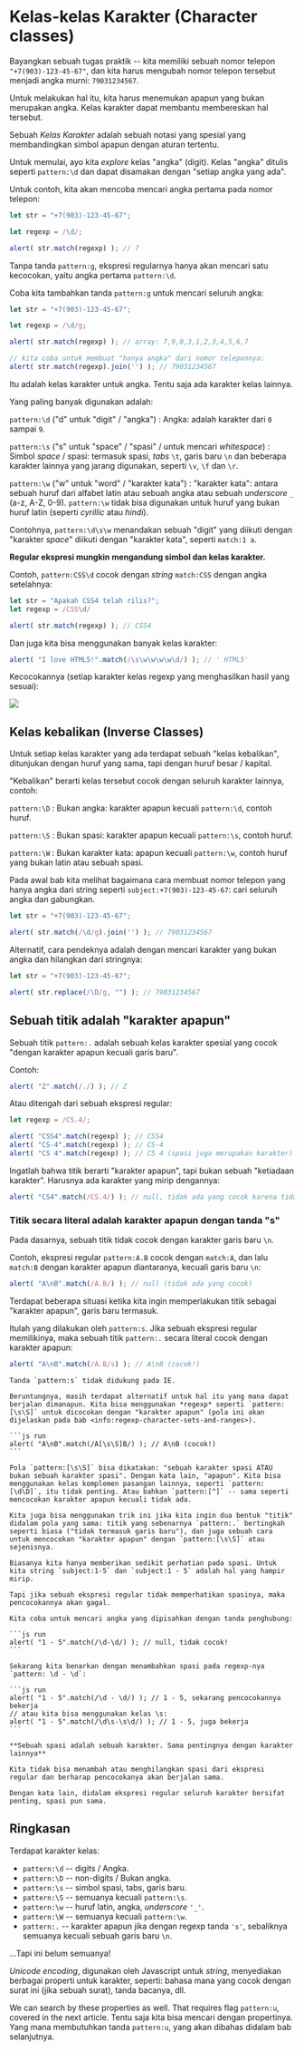 # Kelas-kelas Karakter (Character classes)

Bayangkan sebuah tugas praktik -- kita memiliki sebuah nomor telepon `"+7(903)-123-45-67"`, dan kita harus mengubah nomor telepon tersebut menjadi angka murni: `79031234567`.

Untuk melakukan hal itu, kita harus menemukan apapun yang bukan merupakan angka. Kelas karakter dapat membantu membereskan hal tersebut.

Sebuah *Kelas Karakter* adalah sebuah notasi yang spesial yang membandingkan simbol apapun dengan aturan tertentu.

Untuk memulai, ayo kita *explore* kelas "angka" (digit). Kelas "angka" ditulis seperti `pattern:\d` dan dapat disamakan dengan "setiap angka yang ada".

Untuk contoh, kita akan mencoba mencari angka pertama pada nomor telepon:

```js run
let str = "+7(903)-123-45-67";

let regexp = /\d/;

alert( str.match(regexp) ); // 7
```

Tanpa tanda `pattern:g`, ekspresi regularnya hanya akan mencari satu kecocokan, yaitu angka pertama `pattern:\d`.

Coba kita tambahkan tanda `pattern:g` untuk mencari seluruh angka:

```js run
let str = "+7(903)-123-45-67";

let regexp = /\d/g;

alert( str.match(regexp) ); // array: 7,9,0,3,1,2,3,4,5,6,7

// kita coba untuk membuat "hanya angka" dari nomor teleponnya:
alert( str.match(regexp).join('') ); // 79031234567
```

Itu adalah kelas karakter untuk angka. Tentu saja ada karakter kelas lainnya.

Yang paling banyak digunakan adalah:

`pattern:\d` ("d" untuk "digit" / "angka")
: Angka: adalah karakter dari `0` sampai `9`.

`pattern:\s` ("s" untuk "space" / "spasi" / untuk mencari *whitespace*)
: Simbol *space* / spasi: termasuk spasi, *tabs* `\t`, garis baru `\n` dan beberapa karakter lainnya yang jarang digunakan, seperti `\v`, `\f` dan `\r`.

`pattern:\w` ("w" untuk "word" / "karakter kata")
: "karakter kata": antara sebuah huruf dari alfabet latin atau sebuah angka atau sebuah *underscore* `_` (a-z, A-Z, 0-9). `pattern:\w` tidak bisa digunakan untuk huruf yang bukan huruf latin (seperti *cyrillic* atau *hindi*).

Contohnya, `pattern:\d\s\w` menandakan sebuah "digit" yang diikuti dengan "karakter *space*" diikuti dengan "karakter kata", seperti `match:1 a`.

**Regular ekspresi mungkin mengandung simbol dan kelas karakter.**

Contoh, `pattern:CSS\d` cocok dengan *string* `match:CSS` dengan angka setelahnya:

```js run
let str = "Apakah CSS4 telah rilis?";
let regexp = /CSS\d/

alert( str.match(regexp) ); // CSS4
```

Dan juga kita bisa menggunakan banyak kelas karakter:

```js run
alert( "I love HTML5!".match(/\s\w\w\w\w\d/) ); // ' HTML5'
```

Kecocokannya (setiap karakter kelas regexp yang menghasilkan hasil yang sesuai):

![](love-html5-classes.svg)

## Kelas kebalikan (Inverse Classes)

Untuk setiap kelas karakter yang ada terdapat sebuah "kelas kebalikan", ditunjukan dengan huruf yang sama, tapi dengan huruf besar / kapital.

"Kebalikan" berarti kelas tersebut cocok dengan seluruh karakter lainnya, contoh:

`pattern:\D`
: Bukan angka: karakter apapun kecuali `pattern:\d`, contoh huruf.

`pattern:\S`
: Bukan spasi: karakter apapun kecuali `pattern:\s`, contoh huruf.

`pattern:\W`
: Bukan karakter kata: apapun kecuali `pattern:\w`, contoh huruf yang bukan latin atau sebuah spasi.

Pada awal bab kita melihat bagaimana cara membuat nomor telepon yang hanya angka dari string seperti `subject:+7(903)-123-45-67`: cari seluruh angka dan gabungkan.

```js run
let str = "+7(903)-123-45-67";

alert( str.match(/\d/g).join('') ); // 79031234567
```

Alternatif, cara pendeknya adalah dengan mencari karakter yang bukan angka dan hilangkan dari stringnya:

```js run
let str = "+7(903)-123-45-67";

alert( str.replace(/\D/g, "") ); // 79031234567
```

## Sebuah titik adalah "karakter apapun"

Sebuah titik `pattern:.` adalah sebuah kelas karakter spesial yang cocok "dengan karakter apapun kecuali garis baru".

Contoh:

```js run
alert( "Z".match(/./) ); // Z
```

Atau ditengah dari sebuah ekspresi regular:

```js run
let regexp = /CS.4/;

alert( "CSS4".match(regexp) ); // CSS4
alert( "CS-4".match(regexp) ); // CS-4
alert( "CS 4".match(regexp) ); // CS 4 (spasi juga merupakan karakter)
```

Ingatlah bahwa titik berarti "karakter apapun", tapi bukan sebuah "ketiadaan karakter". Harusnya ada karakter yang mirip dengannya:

```js run
alert( "CS4".match(/CS.4/) ); // null, tidak ada yang cocok karena tidak terdapat karakter untuk titiknya.
```

### Titik secara literal adalah karakter apapun dengan tanda "s"

Pada dasarnya, sebuah titik tidak cocok dengan karakter garis baru `\n`.

Contoh, ekspresi regular `pattern:A.B` cocok dengan `match:A`, dan lalu `match:B` dengan karakter apapun diantaranya, kecuali garis baru `\n`:

```js run
alert( "A\nB".match(/A.B/) ); // null (tidak ada yang cocok)
```

Terdapat beberapa situasi ketika kita ingin memperlakukan titik sebagai "karakter apapun", garis baru termasuk.

Itulah yang dilakukan oleh `pattern:s`. Jika sebuah ekspresi regular memilikinya, maka sebuah titik `pattern:.` secara literal cocok dengan karakter apapun:

```js run
alert( "A\nB".match(/A.B/s) ); // A\nB (cocok!)
```

````warn header="Tidak didukung IE"
Tanda `pattern:s` tidak didukung pada IE.

Beruntungnya, masih terdapat alternatif untuk hal itu yang mana dapat berjalan dimanapun. Kita bisa menggunakan *regexp* seperti `pattern:[\s\S]` untuk dicocokan dengan "karakter apapun" (pola ini akan dijelaskan pada bab <info:regexp-character-sets-and-ranges>).

```js run
alert( "A\nB".match(/A[\s\S]B/) ); // A\nB (cocok!)
```

Pola `pattern:[\s\S]` bisa dikatakan: "sebuah karakter spasi ATAU bukan sebuah karakter spasi". Dengan kata lain, "apapun". Kita bisa menggunakan kelas komplemen pasangan lainnya, seperti `pattern:[\d\D]`, itu tidak penting. Atau bahkan `pattern:[^]` -- sama seperti mencocokan karakter apapun kecuali tidak ada.

Kita juga bisa menggunakan trik ini jika kita ingin dua bentuk "titik" didalam pola yang sama: titik yang sebenarnya `pattern:.` bertingkah seperti biasa ("tidak termasuk garis baru"), dan juga sebuah cara untuk mencocokan "karakter apapun" dengan `pattern:[\s\S]` atau sejenisnya.
````

````warn header="Perhatikan spasinya"
Biasanya kita hanya memberikan sedikit perhatian pada spasi. Untuk kita string `subject:1-5` dan `subject:1 - 5` adalah hal yang hampir mirip.

Tapi jika sebuah ekspresi regular tidak memperhatikan spasinya, maka pencocokannya akan gagal.

Kita coba untuk mencari angka yang dipisahkan dengan tanda penghubung:

```js run
alert( "1 - 5".match(/\d-\d/) ); // null, tidak cocok!
```

Sekarang kita benarkan dengan menambahkan spasi pada regexp-nya `pattern: \d - \d`:

```js run
alert( "1 - 5".match(/\d - \d/) ); // 1 - 5, sekarang pencocokannya bekerja
// atau kita bisa menggunakan kelas \s:
alert( "1 - 5".match(/\d\s-\s\d/) ); // 1 - 5, juga bekerja
```

**Sebuah spasi adalah sebuah karakter. Sama pentingnya dengan karakter lainnya**

Kita tidak bisa menambah atau menghilangkan spasi dari ekspresi regular dan berharap pencocokanya akan berjalan sama.

Dengan kata lain, didalam ekspresi regular seluruh karakter bersifat penting, spasi pun sama.
````

## Ringkasan

Terdapat karakter kelas:

- `pattern:\d` -- digits / Angka.
- `pattern:\D` -- non-digits / Bukan angka.
- `pattern:\s` -- simbol spasi, tabs, garis baru.
- `pattern:\S` -- semuanya kecuali `pattern:\s`.
- `pattern:\w` -- huruf latin, angka, *underscore* `'_'`.
- `pattern:\W` -- semuanya kecuali `pattern:\w`.
- `pattern:.` -- karakter apapun jika dengan regexp tanda `'s'`, sebaliknya semuanya kecuali sebuah garis baru `\n`.

...Tapi ini belum semuanya!

*Unicode encoding*, digunakan oleh Javascript untuk *string*, menyediakan berbagai properti untuk karakter, seperti: bahasa mana yang cocok dengan surat ini (jika sebuah surat), tanda bacanya, dll.

We can search by these properties as well. That requires flag `pattern:u`, covered in the next article.
Tentu saja kita bisa mencari dengan propertinya. Yang mana membutuhkan tanda `pattern:u`, yang akan dibahas didalam bab selanjutnya.
